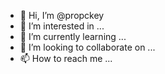 - 👋 Hi, I’m @propckey
- 👀 I’m interested in ...
- 🌱 I’m currently learning ...
- 💞️ I’m looking to collaborate on ...
- 📫 How to reach me ...

<!---
propckey/propckey is a ✨ special ✨ repository because its `README.md` (this file) appears on your GitHub profile.
You can click the Preview link to take a look at your changes.
--->
